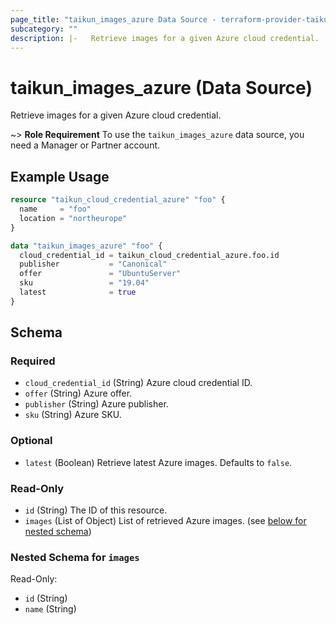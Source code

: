 ```yaml
---
page_title: "taikun_images_azure Data Source - terraform-provider-taikun"
subcategory: ""
description: |-   Retrieve images for a given Azure cloud credential.
---
```


# taikun_images_azure (Data Source)

Retrieve images for a given Azure cloud credential.

~> **Role Requirement** To use the `taikun_images_azure` data source, you need a Manager or Partner account.

## Example Usage

```terraform
resource "taikun_cloud_credential_azure" "foo" {
  name     = "foo"
  location = "northeurope"
}

data "taikun_images_azure" "foo" {
  cloud_credential_id = taikun_cloud_credential_azure.foo.id
  publisher           = "Canonical"
  offer               = "UbuntuServer"
  sku                 = "19.04"
  latest              = true
}
```

<!-- schema generated by tfplugindocs -->
## Schema

### Required

- `cloud_credential_id` (String) Azure cloud credential ID.
- `offer` (String) Azure offer.
- `publisher` (String) Azure publisher.
- `sku` (String) Azure SKU.

### Optional

- `latest` (Boolean) Retrieve latest Azure images. Defaults to `false`.

### Read-Only

- `id` (String) The ID of this resource.
- `images` (List of Object) List of retrieved Azure images. (see [below for nested schema](#nestedatt--images))

<a id="nestedatt--images"></a>
### Nested Schema for `images`

Read-Only:

- `id` (String)
- `name` (String)


